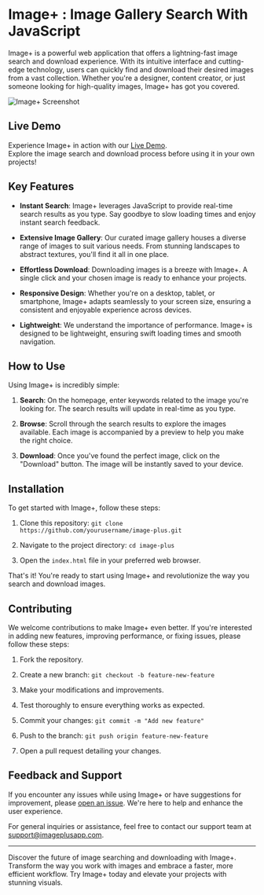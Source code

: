 # Image+ : Image Gallery Search With JavaScript

Image+ is a powerful web application that offers a lightning-fast image search and download experience. With its intuitive interface and cutting-edge technology, users can quickly find and download their desired images from a vast collection. Whether you're a designer, content creator, or just someone looking for high-quality images, Image+ has got you covered.

![Image+ Screenshot](https://github.com/n1khilnick/imagePlus/blob/a02568be6b6820b99eee7faf523bb4eabe920a9a/app-preview-high.jpg)

## Live Demo

Experience Image+ in action with our [Live Demo](https://sa1nick.github.io/imagePlus/). <br/>
Explore the image search and download process before using it in your own projects!


## Key Features

- **Instant Search**: Image+ leverages JavaScript to provide real-time search results as you type. Say goodbye to slow loading times and enjoy instant search feedback.

- **Extensive Image Gallery**: Our curated image gallery houses a diverse range of images to suit various needs. From stunning landscapes to abstract textures, you'll find it all in one place.

- **Effortless Download**: Downloading images is a breeze with Image+. A single click and your chosen image is ready to enhance your projects.

- **Responsive Design**: Whether you're on a desktop, tablet, or smartphone, Image+ adapts seamlessly to your screen size, ensuring a consistent and enjoyable experience across devices.

- **Lightweight**: We understand the importance of performance. Image+ is designed to be lightweight, ensuring swift loading times and smooth navigation.

## How to Use

Using Image+ is incredibly simple:

1. **Search**: On the homepage, enter keywords related to the image you're looking for. The search results will update in real-time as you type.

2. **Browse**: Scroll through the search results to explore the images available. Each image is accompanied by a preview to help you make the right choice.

3. **Download**: Once you've found the perfect image, click on the "Download" button. The image will be instantly saved to your device.

## Installation

To get started with Image+, follow these steps:

1. Clone this repository: `git clone https://github.com/yourusername/image-plus.git`

2. Navigate to the project directory: `cd image-plus`

3. Open the `index.html` file in your preferred web browser.

That's it! You're ready to start using Image+ and revolutionize the way you search and download images.

## Contributing

We welcome contributions to make Image+ even better. If you're interested in adding new features, improving performance, or fixing issues, please follow these steps:

1. Fork the repository.

2. Create a new branch: `git checkout -b feature-new-feature`

3. Make your modifications and improvements.

4. Test thoroughly to ensure everything works as expected.

5. Commit your changes: `git commit -m "Add new feature"`

6. Push to the branch: `git push origin feature-new-feature`

7. Open a pull request detailing your changes.

## Feedback and Support

If you encounter any issues while using Image+ or have suggestions for improvement, please [open an issue](https://github.com/sa1nick/imagePlus/issues). We're here to help and enhance the user experience.

For general inquiries or assistance, feel free to contact our support team at support@imageplusapp.com.

---

Discover the future of image searching and downloading with Image+. Transform the way you work with images and embrace a faster, more efficient workflow. Try Image+ today and elevate your projects with stunning visuals.
